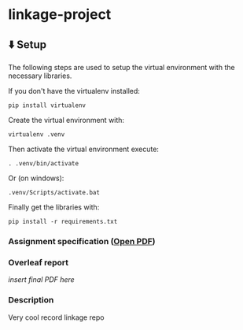 # linkage-project

## ⬇️ Setup
The following steps are used to setup the virtual environment with the necessary libraries.

If you don't have the virtualenv installed:
```
pip install virtualenv
```
Create the virtual environment with:
```
virtualenv .venv
```
Then activate the virtual environment execute:
```
. .venv/bin/activate
```
Or (on windows):
```
.venv/Scripts/activate.bat
```
Finally get the libraries with:
```
pip install -r requirements.txt
```

### Assignment specification ([Open PDF](assignment-specs.pdf))

### Overleaf report  
*insert final PDF here*

### Description  
Very cool record linkage repo

